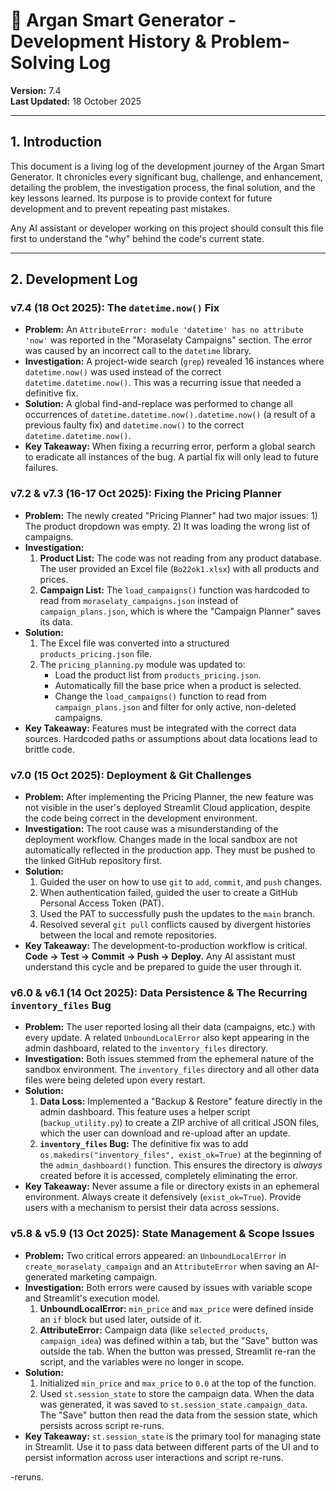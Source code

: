 # 📜 Argan Smart Generator - Development History & Problem-Solving Log

**Version:** 7.4  
**Last Updated:** 18 October 2025

---

## 1. Introduction

This document is a living log of the development journey of the Argan Smart Generator. It chronicles every significant bug, challenge, and enhancement, detailing the problem, the investigation process, the final solution, and the key lessons learned. Its purpose is to provide context for future development and to prevent repeating past mistakes.

Any AI assistant or developer working on this project should consult this file first to understand the "why" behind the code's current state.

---

## 2. Development Log

### **v7.4 (18 Oct 2025): The `datetime.now()` Fix**

-   **Problem:** An `AttributeError: module 'datetime' has no attribute 'now'` was reported in the "Moraselaty Campaigns" section. The error was caused by an incorrect call to the `datetime` library.
-   **Investigation:** A project-wide search (`grep`) revealed 16 instances where `datetime.now()` was used instead of the correct `datetime.datetime.now()`. This was a recurring issue that needed a definitive fix.
-   **Solution:** A global find-and-replace was performed to change all occurrences of `datetime.datetime.now().datetime.now()` (a result of a previous faulty fix) and `datetime.now()` to the correct `datetime.datetime.now()`.
-   **Key Takeaway:** When fixing a recurring error, perform a global search to eradicate all instances of the bug. A partial fix will only lead to future failures.

### **v7.2 & v7.3 (16-17 Oct 2025): Fixing the Pricing Planner**

-   **Problem:** The newly created "Pricing Planner" had two major issues: 1) The product dropdown was empty. 2) It was loading the wrong list of campaigns.
-   **Investigation:**
    1.  **Product List:** The code was not reading from any product database. The user provided an Excel file (`Bo22ok1.xlsx`) with all products and prices.
    2.  **Campaign List:** The `load_campaigns()` function was hardcoded to read from `moraselaty_campaigns.json` instead of `campaign_plans.json`, which is where the "Campaign Planner" saves its data.
-   **Solution:**
    1.  The Excel file was converted into a structured `products_pricing.json` file.
    2.  The `pricing_planning.py` module was updated to:
        -   Load the product list from `products_pricing.json`.
        -   Automatically fill the base price when a product is selected.
        -   Change the `load_campaigns()` function to read from `campaign_plans.json` and filter for only active, non-deleted campaigns.
-   **Key Takeaway:** Features must be integrated with the correct data sources. Hardcoded paths or assumptions about data locations lead to brittle code.

### **v7.0 (15 Oct 2025): Deployment & Git Challenges**

-   **Problem:** After implementing the Pricing Planner, the new feature was not visible in the user's deployed Streamlit Cloud application, despite the code being correct in the development environment.
-   **Investigation:** The root cause was a misunderstanding of the deployment workflow. Changes made in the local sandbox are not automatically reflected in the production app. They must be pushed to the linked GitHub repository first.
-   **Solution:**
    1.  Guided the user on how to use `git` to `add`, `commit`, and `push` changes.
    2.  When authentication failed, guided the user to create a GitHub Personal Access Token (PAT).
    3.  Used the PAT to successfully push the updates to the `main` branch.
    4.  Resolved several `git pull` conflicts caused by divergent histories between the local and remote repositories.
-   **Key Takeaway:** The development-to-production workflow is critical. **Code -> Test -> Commit -> Push -> Deploy.** Any AI assistant must understand this cycle and be prepared to guide the user through it.

### **v6.0 & v6.1 (14 Oct 2025): Data Persistence & The Recurring `inventory_files` Bug**

-   **Problem:** The user reported losing all their data (campaigns, etc.) with every update. A related `UnboundLocalError` also kept appearing in the admin dashboard, related to the `inventory_files` directory.
-   **Investigation:** Both issues stemmed from the ephemeral nature of the sandbox environment. The `inventory_files` directory and all other data files were being deleted upon every restart.
-   **Solution:**
    1.  **Data Loss:** Implemented a "Backup & Restore" feature directly in the admin dashboard. This feature uses a helper script (`backup_utility.py`) to create a ZIP archive of all critical JSON files, which the user can download and re-upload after an update.
    2.  **`inventory_files` Bug:** The definitive fix was to add `os.makedirs("inventory_files", exist_ok=True)` at the beginning of the `admin_dashboard()` function. This ensures the directory is *always* created before it is accessed, completely eliminating the error.
-   **Key Takeaway:** Never assume a file or directory exists in an ephemeral environment. Always create it defensively (`exist_ok=True`). Provide users with a mechanism to persist their data across sessions.

### **v5.8 & v5.9 (13 Oct 2025): State Management & Scope Issues**

-   **Problem:** Two critical errors appeared: an `UnboundLocalError` in `create_moraselaty_campaign` and an `AttributeError` when saving an AI-generated marketing campaign.
-   **Investigation:** Both errors were caused by issues with variable scope and Streamlit's execution model.
    1.  **UnboundLocalError:** `min_price` and `max_price` were defined inside an `if` block but used later, outside of it.
    2.  **AttributeError:** Campaign data (like `selected_products`, `campaign_idea`) was defined within a tab, but the "Save" button was outside the tab. When the button was pressed, Streamlit re-ran the script, and the variables were no longer in scope.
-   **Solution:**
    1.  Initialized `min_price` and `max_price` to `0.0` at the top of the function.
    2.  Used `st.session_state` to store the campaign data. When the data was generated, it was saved to `st.session_state.campaign_data`. The "Save" button then read the data from the session state, which persists across script re-runs.
-   **Key Takeaway:** `st.session_state` is the primary tool for managing state in Streamlit. Use it to pass data between different parts of the UI and to persist information across user interactions and script re-runs.

-reruns.

